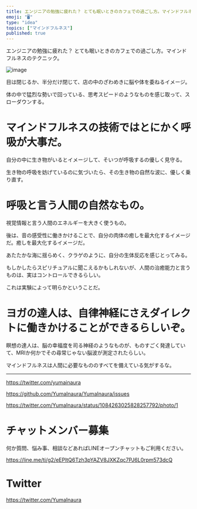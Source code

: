 ```yaml
---
title: エンジニアの勉強に疲れた？ とても眠いときのカフェでの過ごし方。マインドフルネスのテクニック。
emoji: "🖥"
type: "idea"
topics: ["マインドフルネス"]
published: true
---
```


エンジニアの勉強に疲れた？ とても眠いときのカフェでの過ごし方。マインドフルネスのテクニック。

![image](https://user-images.githubusercontent.com/13635059/51080574-c7812500-1721-11e9-9f49-957cc9cd7d8e.png)

目は閉じるか、半分だけ閉じて、店の中のざわめきに脳や体を委ねるイメージ。

体の中で猛烈な勢いで回っている、思考スピードのようなものを感じ取って、スローダウンする。 


# マインドフルネスの技術ではとにかく呼吸が大事だ。

自分の中に生き物がいるとイメージして、そいつが呼吸するの優しく見守る。

生き物の呼吸を妨げているのに気づいたら、その生き物の自然な波に、優しく乗り直す。

# 呼吸と言う人間の自然なもの。

視覚情報と言う人間のエネルギーを大きく使うもの。

後は、音の感受性に働きかけることで、自分の肉体の癒しを最大化するイメージだ。癒しを最大化するイメージだ。

あたたかな海に揺らめく、クラゲのように、自分の生体反応を感じとってみる。

もしかしたらスピリチュアルに聞こえるかもしれないが、人間の治癒能力と言うものは、実はコントロールできるらしい。

これは実験によって明らかということだ。

# ヨガの達人は、自律神経にさえダイレクトに働きかけることができるらしいぞ。

瞑想の達人は、脳の幸福度を司る神経のようなものが、ものすごく発達していて、MRIか何かでその尋常じゃない脳波が測定されたらしい。

マインドフルネスは人間に必要なもののすべてを備えている気がするな。 


---

https://twitter.com/yumainaura

https://github.com/YumaInaura/YumaInaura/issues

https://twitter.com/YumaInaura/status/1084263025828257792/photo/1








<!-- Update From Qiita API -->

# チャットメンバー募集


何か質問、悩み事、相談などあればLINEオープンチャットもご利用ください。

https://line.me/ti/g2/eEPltQ6Tzh3pYAZV8JXKZqc7PJ6L0rpm573dcQ





# Twitter


https://twitter.com/YumaInaura


<!-- Update From Qiita API -->


